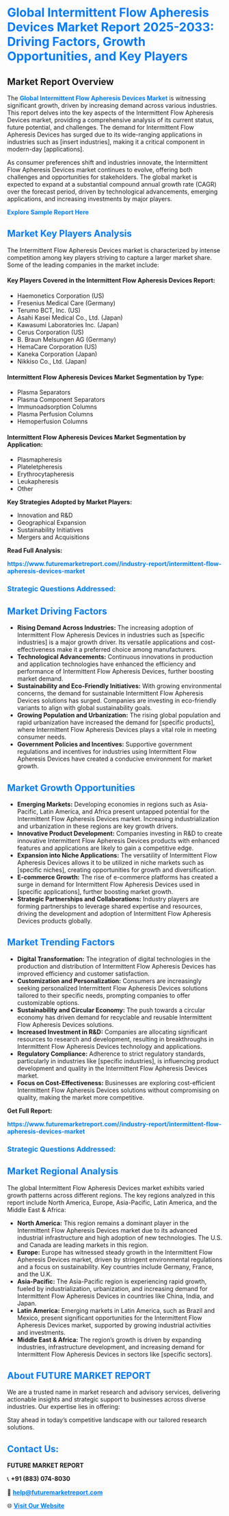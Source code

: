 <h1 style="color: #007BFF;">Global Intermittent Flow Apheresis Devices Market Report 2025-2033: Driving Factors, Growth Opportunities, and Key Players</h1>

<section id="overview">
<h2>Market Report Overview</h2>
<p>The <a href="https://www.futuremarketreport.com//industry-report/intermittent-flow-apheresis-devices-market" style="color: #007BFF; text-decoration: none;"><strong>Global Intermittent Flow Apheresis Devices Market</strong></a> is witnessing significant growth, driven by increasing demand across various industries. This report delves into the key aspects of the Intermittent Flow Apheresis Devices market, providing a comprehensive analysis of its current status, future potential, and challenges. The demand for Intermittent Flow Apheresis Devices has surged due to its wide-ranging applications in industries such as [insert industries], making it a critical component in modern-day [applications].</p>
<p>As consumer preferences shift and industries innovate, the Intermittent Flow Apheresis Devices market continues to evolve, offering both challenges and opportunities for stakeholders. The global market is expected to expand at a substantial compound annual growth rate (CAGR) over the forecast period, driven by technological advancements, emerging applications, and increasing investments by major players.</p>
</section>

<section id="overview">
<p><a href="https://www.futuremarketreport.com//request-sample/reportId=54532" style="color: #007BFF; text-decoration: none;"><strong>Explore Sample Report Here</strong></a></p>
</section>

<section id="key-players">
<h2 style="color: #007BFF;">Market Key Players Analysis</h2>
<p>The Intermittent Flow Apheresis Devices market is characterized by intense competition among key players striving to capture a larger market share. Some of the leading companies in the market include:</p>
<h4>Key Players Covered in the Intermittent Flow Apheresis Devices Report:</h4>
<ul><li>Haemonetics Corporation (US)</li><li>Fresenius Medical Care (Germany)</li><li>Terumo BCT, Inc. (US)</li><li>Asahi Kasei Medical Co., Ltd. (Japan)</li><li>Kawasumi Laboratories Inc. (Japan)</li><li>Cerus Corporation (US)</li><li>B. Braun Melsungen AG (Germany)</li><li>HemaCare Corporation (US)</li><li>Kaneka Corporation (Japan)</li><li>Nikkiso Co., Ltd. (Japan)</li></ul>
<h4>Intermittent Flow Apheresis Devices Market Segmentation by Type:</h4>
<ul><li>Plasma Separators</li><li>Plasma Component Separators</li><li>Immunoadsorption Columns</li><li>Plasma Perfusion Columns</li><li>Hemoperfusion Columns</li></ul>

<h4>Intermittent Flow Apheresis Devices Market Segmentation by Application:</h4>
<ul><li>Plasmapheresis</li><li>Plateletpheresis</li><li>Erythrocytapheresis</li><li>Leukapheresis</li><li>Other</li></ul>
<p><strong>Key Strategies Adopted by Market Players:</strong></p>
<ul>
<li>Innovation and R&D</li>
<li>Geographical Expansion</li>
<li>Sustainability Initiatives</li>
<li>Mergers and Acquisitions</li>
</ul>
</section>

<section>
<p><strong>Read Full Analysis: </strong></p><a href="https://www.futuremarketreport.com//industry-report/intermittent-flow-apheresis-devices-market" style="color: #007BFF; text-decoration: none;"><strong>https://www.futuremarketreport.com//industry-report/intermittent-flow-apheresis-devices-market</strong></a>
<h3 style="color: #007BFF;">Strategic Questions Addressed:</h3>
</section>

<section id="driving-factors">
<h2 style="color: #007BFF;">Market Driving Factors</h2>
<ul>
<li><strong>Rising Demand Across Industries:</strong> The increasing adoption of Intermittent Flow Apheresis Devices in industries such as [specific industries] is a major growth driver. Its versatile applications and cost-effectiveness make it a preferred choice among manufacturers.</li>
<li><strong>Technological Advancements:</strong> Continuous innovations in production and application technologies have enhanced the efficiency and performance of Intermittent Flow Apheresis Devices, further boosting market demand.</li>
<li><strong>Sustainability and Eco-Friendly Initiatives:</strong> With growing environmental concerns, the demand for sustainable Intermittent Flow Apheresis Devices solutions has surged. Companies are investing in eco-friendly variants to align with global sustainability goals.</li>
<li><strong>Growing Population and Urbanization:</strong> The rising global population and rapid urbanization have increased the demand for [specific products], where Intermittent Flow Apheresis Devices plays a vital role in meeting consumer needs.</li>
<li><strong>Government Policies and Incentives:</strong> Supportive government regulations and incentives for industries using Intermittent Flow Apheresis Devices have created a conducive environment for market growth.</li>
</ul>
</section>

<section id="growth-opportunities">
<h2 style="color: #007BFF;">Market Growth Opportunities</h2>
<ul>
<li><strong>Emerging Markets:</strong> Developing economies in regions such as Asia-Pacific, Latin America, and Africa present untapped potential for the Intermittent Flow Apheresis Devices market. Increasing industrialization and urbanization in these regions are key growth drivers.</li>
<li><strong>Innovative Product Development:</strong> Companies investing in R&D to create innovative Intermittent Flow Apheresis Devices products with enhanced features and applications are likely to gain a competitive edge.</li>
<li><strong>Expansion into Niche Applications:</strong> The versatility of Intermittent Flow Apheresis Devices allows it to be utilized in niche markets such as [specific niches], creating opportunities for growth and diversification.</li>
<li><strong>E-commerce Growth:</strong> The rise of e-commerce platforms has created a surge in demand for Intermittent Flow Apheresis Devices used in [specific applications], further boosting market growth.</li>
<li><strong>Strategic Partnerships and Collaborations:</strong> Industry players are forming partnerships to leverage shared expertise and resources, driving the development and adoption of Intermittent Flow Apheresis Devices products globally.</li>
</ul>
</section>

<section id="trending-factors">
<h2 style="color: #007BFF;">Market Trending Factors</h2>
<ul>
<li><strong>Digital Transformation:</strong> The integration of digital technologies in the production and distribution of Intermittent Flow Apheresis Devices has improved efficiency and customer satisfaction.</li>
<li><strong>Customization and Personalization:</strong> Consumers are increasingly seeking personalized Intermittent Flow Apheresis Devices solutions tailored to their specific needs, prompting companies to offer customizable options.</li>
<li><strong>Sustainability and Circular Economy:</strong> The push towards a circular economy has driven demand for recyclable and reusable Intermittent Flow Apheresis Devices solutions.</li>
<li><strong>Increased Investment in R&D:</strong> Companies are allocating significant resources to research and development, resulting in breakthroughs in Intermittent Flow Apheresis Devices technology and applications.</li>
<li><strong>Regulatory Compliance:</strong> Adherence to strict regulatory standards, particularly in industries like [specific industries], is influencing product development and quality in the Intermittent Flow Apheresis Devices market.</li>
<li><strong>Focus on Cost-Effectiveness:</strong> Businesses are exploring cost-efficient Intermittent Flow Apheresis Devices solutions without compromising on quality, making the market more competitive.</li>
</ul>
</section>

<section>
<p><strong>Get Full Report: </strong></p><a href="https://www.futuremarketreport.com//industry-report/intermittent-flow-apheresis-devices-market" style="color: #007BFF; text-decoration: none;"><strong>https://www.futuremarketreport.com//industry-report/intermittent-flow-apheresis-devices-market</strong></a>
<h3 style="color: #007BFF;">Strategic Questions Addressed:</h3>
</section>


<section id="regional-analysis">
<h2 style="color: #007BFF;">Market Regional Analysis</h2>
<p>The global Intermittent Flow Apheresis Devices market exhibits varied growth patterns across different regions. The key regions analyzed in this report include North America, Europe, Asia-Pacific, Latin America, and the Middle East & Africa:</p>
<ul>
<li><strong>North America:</strong> This region remains a dominant player in the Intermittent Flow Apheresis Devices market due to its advanced industrial infrastructure and high adoption of new technologies. The U.S. and Canada are leading markets in this region.</li>
<li><strong>Europe:</strong> Europe has witnessed steady growth in the Intermittent Flow Apheresis Devices market, driven by stringent environmental regulations and a focus on sustainability. Key countries include Germany, France, and the U.K.</li>
<li><strong>Asia-Pacific:</strong> The Asia-Pacific region is experiencing rapid growth, fueled by industrialization, urbanization, and increasing demand for Intermittent Flow Apheresis Devices in countries like China, India, and Japan.</li>
<li><strong>Latin America:</strong> Emerging markets in Latin America, such as Brazil and Mexico, present significant opportunities for the Intermittent Flow Apheresis Devices market, supported by growing industrial activities and investments.</li>
<li><strong>Middle East & Africa:</strong> The region’s growth is driven by expanding industries, infrastructure development, and increasing demand for Intermittent Flow Apheresis Devices in sectors like [specific sectors].</li>
</ul>
</section>

<footer>
<h2 style="color: #007BFF;">About FUTURE MARKET REPORT</h2>
<p>We are a trusted name in market research and advisory services, delivering actionable insights and strategic support to businesses across diverse industries. Our expertise lies in offering:</p>

<p>Stay ahead in today’s competitive landscape with our tailored research solutions.</p>

<h2 style="color: #007BFF;">Contact Us:</h2>
<p><strong>FUTURE MARKET REPORT</strong></p>
<p>📞 <strong>+91 (883) 074-8030</strong></p>
<p>📧 <strong><a href="mailto:help@futuremarketreport.com" style="color: #007BFF;">help@futuremarketreport.com</a></strong></p>
<p>🌐 <strong><a href="https://www.futuremarketreport.com/" style="color: #007BFF;">Visit Our Website</a></strong></p>
</footer>